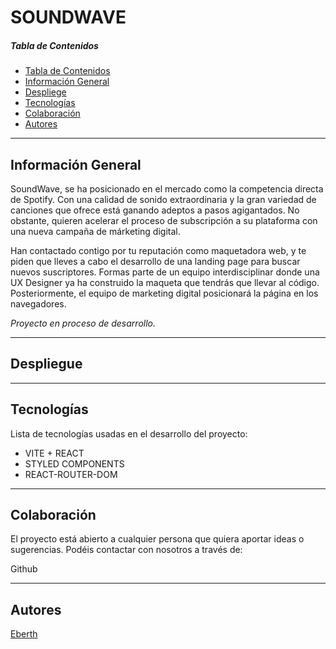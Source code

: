 
# SOUNDWAVE


##### Tabla de Contenidos
  
  - [Tabla de Contenidos](#tabla-de-contenidos)
  - [Información General](#información-general)
  - [Despliege](#despliegue)
  - [Tecnologías](#tecnologías)
  - [Colaboración](#colaboración)
  - [Autores](#autores)


***
## Información General
SoundWave, se ha posicionado en el mercado como la competencia directa de Spotify. Con una calidad de sonido extraordinaria y la gran variedad de canciones que ofrece está ganando adeptos a pasos agigantados. No obstante, quieren acelerar el proceso de subscripción a su plataforma con una nueva campaña de márketing digital.

Han contactado contigo por tu reputación como maquetadora web, y te piden que lleves a cabo el desarrollo de una landing page para buscar nuevos suscriptores. Formas parte de un equipo interdisciplinar donde una UX Designer ya ha construido la maqueta que tendrás que llevar al código. Posteriormente, el equipo de marketing digital posicionará la página en los navegadores.

*Proyecto en proceso de desarrollo.*   

***

## Despliegue





***
## Tecnologías
Lista de tecnologías usadas en el desarrollo del proyecto:
* VITE + REACT
* STYLED COMPONENTS
* REACT-ROUTER-DOM



***




## Colaboración
El proyecto está abierto a cualquier persona que quiera aportar ideas o sugerencias. Podéis contactar con nosotros a través de:

Github

***
## Autores 
  [Eberth](https://github.com/EberthCastro)   



